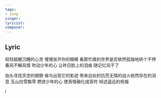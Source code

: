 ```yaml
---
tags:
- song 
singer:
lyricist:
composer:
---
```

## Lyric 
轻轻敲醒沉睡的心灵 慢慢张开你的眼睛
看那忙碌的世界是否依然孤独地转个不停
春风不解风情 吹动少年的心
让昨日脸上的泪痕 随记忆风干了

抬头寻找天空的翅膀 候鸟出现它的影迹
带来远处的饥荒无情的战火依然存在的消息
玉山白雪飘零 燃烧少年的心
使真情融化成音符 倾述遥远的祝福

i
